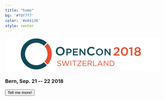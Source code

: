 ```yaml
---
title: "home"
bg: '#f9f7f7'
color: '#e04136'
style: center
---
```


![opencon-switzerland-logo](img/logo.png)

### Bern, Sep. 21 -- 22 2018

<div class='center'>
<a href='https://goo.gl/forms/z7A65UbEpLWiIOgY2'><button class='myButton'>Tell me more! <i class='fa fa-external-link'></i></button></a>
</div>

